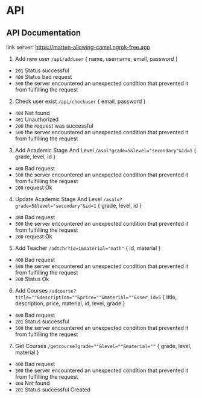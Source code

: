 # API 

##  API Documentation

link server: https://marten-allowing-camel.ngrok-free.app

1. Add new user `/api/adduser` { name, username, email, password }
- `201` Status successful
- `400` Status bad request
- `500` the server encountered an unexpected condition that prevented it from fulfilling the request

2. Check user exist `/api/checkuser` { email, password }
- `404` Not found
- `401` Unauthorized
- `200` the request was successful
- `500` the server encountered an unexpected condition that prevented it from fulfilling the request

3. Add Academic Stage And Level `/asal?grade=5&level="secondary"&id=1` { grade, level, id }
- `400` Bad request
- `500` the server encountered an unexpected condition that prevented it from fulfilling the request
- `200` request Ok

4. Update Academic Stage And Level `/asalu?grade=5&level="secondary"&id=1` { grade, level, id }
- `400` Bad request
- `500` the server encountered an unexpected condition that prevented it from fulfilling the request
- `200` request Ok

5. Add Teacher `/adtchr?id=1&material="math"` { id, material }
- `400` Bad request
- `500` the server encountered an unexpected condition that prevented it from fulfilling the request
- `200` Status Ok

6. Add Courses `/adcourse?title=""&description=""&price=""&material=""&user_id=5` { title, description, price, material, id, level, grade }
- `400` Bad request
- `201` Status successful
- `500` the server encountered an unexpected condition that prevented it from fulfilling the request

7. Get Courses  `/getcourse?grade=""&level=""&material=""` { grade, level, material }
- `400` Bad request
- `500` the server encountered an unexpected condition that prevented it from fulfilling the request
- `404`  Not found
- `201` Status successful Created 
